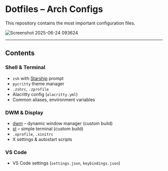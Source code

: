 # Dotfiles – Arch Configs

This repository contains the most important configuration files.

![Screenshot 2025-06-24 093624](https://github.com/user-attachments/assets/e4cea6f0-22e6-489f-b6ea-6adbe1a310a8)

---

## Contents

### Shell & Terminal
- `zsh` with [Starship](https://starship.rs) prompt
- `pycritty` theme manager
- `.zshrc`, `.zprofile`
- Alacritty config (`alacritty.yml`)
- Common aliases, environment variables

### DWM & Display
- [dwm](https://dwm.suckless.org/) – dynamic window manager (custom build)
- [st](https://st.suckless.org/) – simple terminal (custom build)
- `.xprofile`, `.xinitrc`
- X settings & autostart scripts

### VS Code 
- VS Code settings (`settings.json`, `keybindings.json`)
